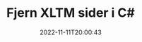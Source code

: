 ---
############################# Static ############################
layout: "auto-gen-merger"
date: 2022-11-11T20:00:43
draft: false
otherformats: pdf pps ppsx ppt pptx rtf tex vdx vsdm vsdx vssm vssx vstm vstx vsx vtx

############################# Head ############################
head_title: "Fjern XLTM sider i C#"
head_description: "Fjern eller slett en enkelt side eller samling av sider fra en XLTM-fil i C# ved å reversere siderekkefølgen ved å bruke Documents Merger API."

############################# Header ############################
title: "Fjern XLTM sider i C#"
description: "Fjern XLTM-sider med noen få linjer med .NET-kode."
bg_image: "https://cms.admin.containerize.com/templates/aspose/App_Themes/V3/images/bg/header1.png"
bg_overlay: false
button:
    enable: true
    icon: "fas fa-arrow-down"
    label: "Last ned gratis prøveversjon"
    link: "https://downloads.groupdocs.com/merger/net"

############################# SubMenu ############################
submenu:
    enable: true

    left:
        img_alt: "GroupDocs.Merger for .NET"
        image: "https://cms.admin.containerize.com/templates/groupdocs/images/product-logos/90x90-noborder/groupdocs-merger-net.png"
        product: "GroupDocs.Merger"
        platform: ".NET"

    middle:
        button:

            # button loop
            - link: "https://apireference.groupdocs.com/merger/net"
              text: "API-referanse"

            # button loop
            - link: "https://github.com/groupdocs-merger"
              text: "Kodeeksempler"

            # button loop
            - link: "https://products.groupdocs.app/merger/family"
              text: "Live-demoer"

            # button loop
            - link: "https://purchase.groupdocs.com/pricing/merger/net"
              text: "Prissetting"

    right:
        link_download: "https://downloads.groupdocs.com/merger"
        link_learn: "https://docs.groupdocs.com/merger/net"
        link_buy: "https://purchase.groupdocs.com"

############################# About ############################
about:
    enable: true
    title: "Om GroupDocs.Merger for .NET API"
    content: |
        [GroupDocs.Merger for .NET](/no/merger/net/) tilbyr en enkel løsning for trygt å slå sammen og dele mellom et bredt spekter av dokumentformater, inkludert PDF, Microsoft Office (Word, Excel, PowerPoint , OneNote), OpenDocument, HTML, bilder og mange andre i .NET-applikasjoner. Ved å legge til bare noen få linjer med koden, utfør flere dokumentoperasjoner som flytte, fjerne, rotere, bytte ut, trekke ut eller endre retningen på sidene i dokumentene. Dokumentsammenslåings-APIet støtter også forhåndsvisning av dokumentsider som et bilde for å analysere dokumentstrukturen, formateringen og innholdet på siden.
        
        GroupDocs.Merger API er et riktig valg for bedriftsløsninger som trenger funksjoner for fjerning av filsider. Disse APIene støttes godt på alle større operativsystemer og plattformer, inkludert .NET Framework, .NET Standard, .NET Core, Mono.

############################# Steps ############################
steps:
    enable: true
    title_left: "Fjern XLTM filsider i .NET"
    content_left: |
        [GroupDocs.Merger for .NET](/no/merger/net/) gjør det enkelt for C#-utviklere å slette en enkelt eller flere bestemte sider innenfor en XLTM fil ved å implementere noen få enkle trinn.
        
        * Initialiser **RemoveOptions** med sidetall for å fjerne.
        * Opprett en ny forekomst av **Merger** og send kildedokumentstien som en konstruktørparameter.
        * Ring **RemovePages** og send **RemoveOptions**-objektet.
        * Ring **Save** og spesifiser filbanen for å lagre det resulterende dokumentet.

    title_right: "Systemkrav"
    content_right: |
        GroupDocs.Merger for .NET APIer støttes på alle større plattformer og operativsystemer. Før du utfører koden nedenfor, sørg for at du har følgende forutsetninger installert på systemet ditt.

        * Operativsystemer: Microsoft Windows, Linux, MacOS
        * Utviklingsmiljøer: Visual Studio, Xamarin, MonoDevelop
        * Rammer: .NET Framework, .NET Standard, .NET Core, Mono
        * Last ned den nyeste versjonen av GroupDocs.Merger for .NET fra [NuGet](https://www.nuget.org/packages/groupdocs.merger)
         
    code: |
     {{% merger/additional-styles %}}
     {{< merger/code-merger title="Hvordan fjerne XLTM filsider ved å bruke C# eksempelkode">}}

        ```csharp    
        // Fjern XLTM filsider ved hjelp av GroupDocs.Merger API
        // Initialiser RemoveOptions-klassen med valgte sidetall
        RemoveOptions removeOptions = new RemoveOptions(new int[] { 3, 6 });

        // Instantier sammenslåing med inndatadokumentet XLTM
        using (Merger merger = new Merger("input.xltm"))
          {
            // Ring RemovePages-metoden og send RemoveOptions-objektet til det
            merger.RemovePages(removeOptions);
    
            // Ring Lagre-metoden og send ønsket filbane for å lagre utdatadokumentet
            merger.Save("output.xltm");
          }
        ```
     {{< /merger/code-merger >}}

############################# Demos ############################
demos:
    enable: true
    title: "Live-demoer – Fjern XLTM-sider på nettet"
    content: |
       Fjern XLTM-filsider akkurat nå ved å gå til nettstedet [GroupDocs.Merger Live Demos](https://products.groupdocs.app/splitter/remove-pages/xltm).
       Live-demoen har følgende fordeler.
        
############################# About Formats ############################
about_formats:
    enable: true

############################# More Formats ############################
more_formats:
    enable: true
    title: "Fjern sider fra andre dokumentformater"
    content: |
        .NET dokumenterer fusjon og splitt API for filformater og bilder. Fjern noen av de populære filformatene som angitt nedenfor.

############################# Back to top ###############################
back_to_top:
    enable: true
---